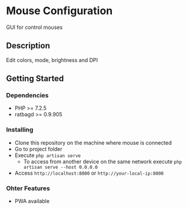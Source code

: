 # Mouse Configuration

GUI for control mouses

## Description

Edit colors, mode, brightness and DPI

## Getting Started

### Dependencies

* PHP >= 7.2.5
* ratbagd >= 0.9.905

### Installing

* Clone this repository on the machine where mouse is connected
* Go to project folder
* Execute `php artisan serve`
    * To access from another device on the same network execute `php artisan serve --host 0.0.0.0`
* Access `http://localhost:8000` or `http://your-local-ip:8000`

### Ohter Features

* PWA available



